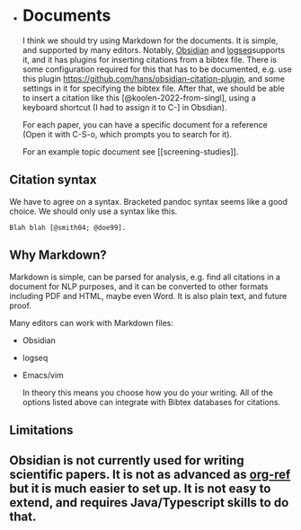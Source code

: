 - Documents
  ==================
  
  I think we should try using Markdown for the documents. It is simple, and supported by many editors. Notably, [Obsidian](https://obsidian.md/) and [logseq](https://github.com/logseq/logseq)supports it, and it has plugins for inserting citations from a bibtex file. There is some configuration required for this that has to be documented, e.g. use this plugin https://github.com/hans/obsidian-citation-plugin, and some settings in it for specifying the bibtex file. After that, we should be able to insert a citation like this [@koolen-2022-from-singl], using a keyboard shortcut (I had to assign it to C-] in Obsdian).
  
  For each paper, you can have a specific document for a reference (Open it with C-S-o, which prompts you to search for it).
  
  For an example topic document see [[screening-studies]].
## Citation syntax
We have to agree on a syntax. Bracketed pandoc syntax seems like a good choice. We should only use a syntax like this.
```
Blah blah [@smith04; @doe99].
```
## Why Markdown?

Markdown is simple, can be parsed for analysis, e.g. find all citations in a document for NLP purposes, and it can be converted to other formats including PDF and HTML, maybe even Word. It is also plain text, and future proof.

Many editors can work with Markdown files:
- Obsidian
- logseq
- Emacs/vim
  
  In theory this means you choose how you do your writing. All of the options listed above can integrate with Bibtex databases for citations.
## Limitations

Obsidian is not currently used for writing scientific papers. It is not as advanced as [org-ref](https://github.com/jkitchin/org-ref) but it is much easier to set up. It is not easy to extend, and requires Java/Typescript skills to do that.
-